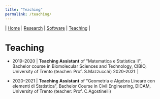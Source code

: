 ```yaml
---
title: "Teaching"
permalink: /teaching/
---
```

| [Home](index.md) | [Research](research.md) | [Software](software.md) | [Teaching](teaching.md) |

# Teaching

- 2019–2020 | **Teaching Assistant** of "Matematica e Statistica II", Bachelor course in Biomolecular Sciences and Technology, CIBIO, University of Trento (teacher: Prof. S.Mazzucchi)
  2020-2021 |

- 2020–2021 | **Teaching Assistant** of "Geometria e Algebra Lineare con elementi di Statistica", Bachelor Course in Civil Engineering, DICAM, University of Trento (teacher: Prof. C.Agostinelli)
